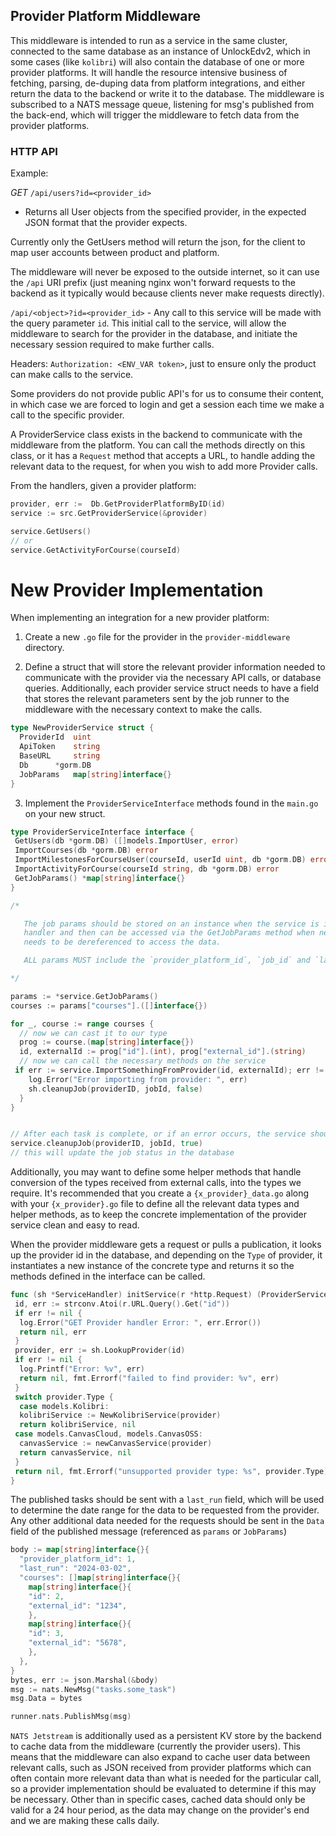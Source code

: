 ## Provider Platform Middleware

This middleware is intended to run as a service in the same cluster, connected to the same database as an instance of UnlockEdv2,
which in some cases (like `kolibri`) will also contain the database of one or more provider platforms.
It will handle the resource intensive business of fetching, parsing, de-duping data from platform integrations, and either
return the data to the backend or write it to the database. The middleware is subscribed to a NATS message queue, listening for
msg's published from the back-end, which will trigger the middleware to fetch data from the provider platforms.

### **HTTP API**

Example:

_GET_ `/api/users?id=<provider_id>`

- Returns all User objects from the specified provider, in the expected JSON format that the provider expects.

Currently only the GetUsers method will return the json, for the client to map user accounts between product and platform.

The middleware will never be exposed to the outside internet, so it can use the `/api` URI prefix (just meaning nginx won't forward requests to the backend as it typically would because clients never make requests directly).

`/api/<object>?id=<provider_id>` - Any call to this service will be made with the query parameter `id`. This initial call to the service, will allow the middleware to search for the provider in the database, and initiate the necessary session required to make further calls.

Headers: `Authorization: <ENV_VAR token>`, just to ensure only the product can make calls to the service.

Some providers do not provide public API's for us to consume their content, in which case we are forced to login and get a session each time
we make a call to the specific provider.

A ProviderService class exists in the backend to communicate with the middleware from the platform. You can call the methods directly on
this class, or it has a `Request` method that accepts a URL, to handle adding the relevant data to the request, for when you wish to add more
Provider calls.

From the handlers, given a provider platform:

```go
provider, err :=  Db.GetProviderPlatformByID(id)
service := src.GetProviderService(&provider)

service.GetUsers()
// or
service.GetActivityForCourse(courseId)
```

# New Provider Implementation

When implementing an integration for a new provider platform:

1. Create a new `.go` file for the provider in the `provider-middleware` directory.

2. Define a struct that will store the relevant provider information needed to communicate with the provider via the necessary
   API calls, or database queries. Additionally, each provider service struct needs to have a field that stores the relevant parameters
   sent by the job runner to the middleware with the necessary context to make the calls.

```go
type NewProviderService struct {
  ProviderId  uint
  ApiToken    string
  BaseURL     string
  Db      *gorm.DB
  JobParams   map[string]interface{}
}
```

3. Implement the `ProviderServiceInterface` methods found in the `main.go` on your new struct.

```go
type ProviderServiceInterface interface {
 GetUsers(db *gorm.DB) ([]models.ImportUser, error)
 ImportCourses(db *gorm.DB) error
 ImportMilestonesForCourseUser(courseId, userId uint, db *gorm.DB) error
 ImportActivityForCourse(courseId string, db *gorm.DB) error
 GetJobParams() *map[string]interface{}
}

/*

   The job params should be stored on an instance when the service is initialized via the nats.Msg
   handler and then can be accessed via the GetJobParams method when needed. A *map[string]interface{}
   needs to be dereferenced to access the data.

   ALL params MUST include the `provider_platform_id`, `job_id` and `last_run` fields.

*/

params := *service.GetJobParams()
courses := params["courses"].([]interface{})

for _, course := range courses {
  // now we can cast it to our type
  prog := course.(map[string]interface{})
  id, externalId := prog["id"].(int), prog["external_id"].(string)
  // now we can call the necessary methods on the service
 if err := service.ImportSomethingFromProvider(id, externalId); err != nil {
    log.Error("Error importing from provider: ", err)
    sh.cleanupJob(providerID, jobId, false)
  }
}


// After each task is complete, or if an error occurs, the service should run:
service.cleanupJob(providerID, jobId, true)
// this will update the job status in the database
```


Additionally, you may want to define some helper methods that handle conversion of the types received from external calls, into the types we require.
It's recommended that you create a `{x_provider}_data.go` along with your `{x_provider}.go` file to define all the relevant data types and helper methods,
as to keep the concrete implementation of the provider service clean and easy to read.


When the provider middleware gets a request or pulls a publication, it looks up the provider id in the database, and depending on the `Type` of provider,
it instantiates a new instance of the concrete type and returns it so the methods defined in the interface can be called.


```go
func (sh *ServiceHandler) initService(r *http.Request) (ProviderServiceInterface, error) {
 id, err := strconv.Atoi(r.URL.Query().Get("id"))
 if err != nil {
  log.Error("GET Provider handler Error: ", err.Error())
  return nil, err
 }
 provider, err := sh.LookupProvider(id)
 if err != nil {
  log.Printf("Error: %v", err)
  return nil, fmt.Errorf("failed to find provider: %v", err)
 }
 switch provider.Type {
  case models.Kolibri:
  kolibriService := NewKolibriService(provider)
  return kolibriService, nil
 case models.CanvasCloud, models.CanvasOSS:
  canvasService := newCanvasService(provider)
  return canvasService, nil
 }
 return nil, fmt.Errorf("unsupported provider type: %s", provider.Type)
}
````

The published tasks should be sent with a `last_run` field, which will be used to determine the date range for the data to be requested from the provider.
Any other additional data needed for the requests should be sent in the `Data` field of the published message (referenced as `params` or `JobParams`)

```go
body := map[string]interface{}{
  "provider_platform_id": 1,
  "last_run": "2024-03-02",
  "courses": []map[string]interface{}{
    map[string]interface{}{
    "id": 2,
    "external_id": "1234",
    },
    map[string]interface{}{
    "id": 3,
    "external_id": "5678",
    },
  },
}
bytes, err := json.Marshal(&body)
msg := nats.NewMsg("tasks.some_task")
msg.Data = bytes

runner.nats.PublishMsg(msg)
```

`NATS Jetstream` is additionally used as a persistent KV store by the backend to cache data from the middleware (currently the provider users).
This means that the middleware can also expand to cache user data between relevant calls, such as JSON received from provider platforms which can
often contain more relevant data than what is needed for the particular call, so a provider implementation should be evaluated to determine if
this may be necessary. Other than in specific cases, cached data should only be valid for a 24 hour period, as the data may change on the provider's end
and we are making these calls daily.


